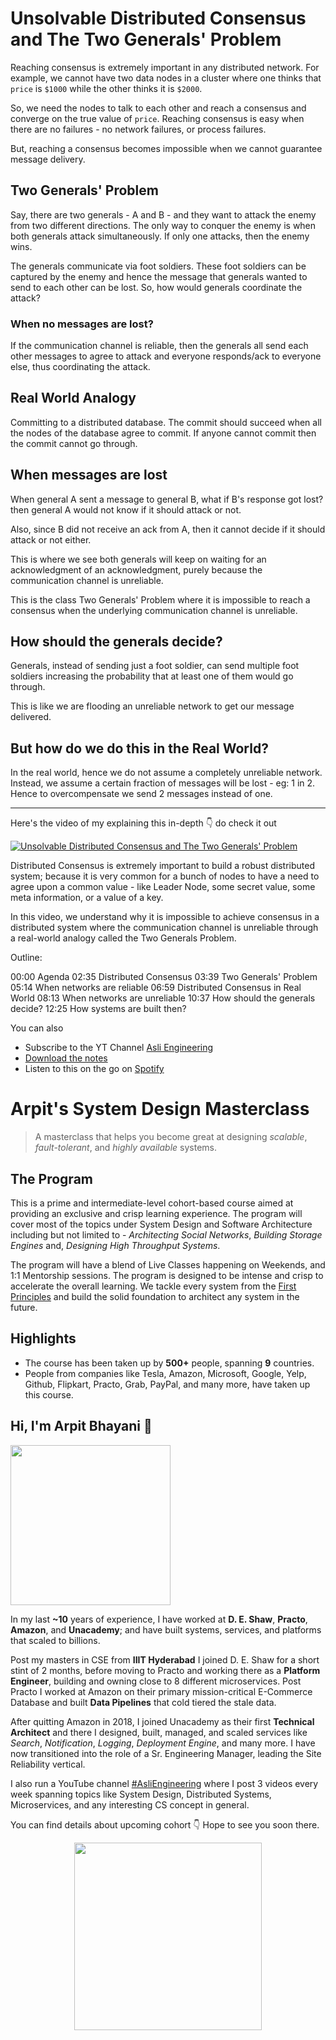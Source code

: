 Unsolvable Distributed Consensus and The Two Generals' Problem
===


Reaching consensus is extremely important in any distributed network. For example, we cannot have two data nodes in a cluster where one thinks that `price` is `$1000` while the other thinks it is `$2000`.

So, we need the nodes to talk to each other and reach a consensus and converge on the true value of `price`. Reaching consensus is easy when there are no failures - no network failures, or process failures.

But, reaching a consensus becomes impossible when we cannot guarantee message delivery.

## Two Generals' Problem

Say, there are two generals - A and B - and they want to attack the enemy from two different directions. The only way to conquer the enemy is when both generals attack simultaneously. If only one attacks, then the enemy wins.

The generals communicate via foot soldiers. These foot soldiers can be captured by the enemy and hence the message that generals wanted to send to each other can be lost. So, how would generals coordinate the attack?

### When no messages are lost?

If the communication channel is reliable, then the generals all send each other messages to agree to attack and everyone responds/ack to everyone else, thus coordinating the attack.


## Real World Analogy

Committing to a distributed database. The commit should succeed when all the nodes of the database agree to commit. If anyone cannot commit then the commit cannot go through.

## When messages are lost

When general A sent a message to general B, what if B's response got lost? then general A would not know if it should attack or not.

Also, since B did not receive an ack from A, then it cannot decide if it should attack or not either.

This is where we see both generals will keep on waiting for an acknowledgment of an acknowledgment, purely because the communication channel is unreliable.

This is the class Two Generals' Problem where it is impossible to reach a consensus when the underlying communication channel is unreliable.

## How should the generals decide?

Generals, instead of sending just a foot soldier, can send multiple foot soldiers increasing the probability that at least one of them would go through.

This is like we are flooding an unreliable network to get our message delivered.

## But how do we do this in the Real World?

In the real world, hence we do not assume a completely unreliable network. Instead, we assume a certain fraction of messages will be lost - eg: 1 in 2. Hence to overcompensate we send 2 messages instead of one.
<hr />


<p>Here's the video of my explaining this in-depth 👇‍ do check it out</p>

[![Unsolvable Distributed Consensus and The Two Generals' Problem](https://i.ytimg.com/vi/DnOlqghKJMY/mqdefault.jpg)](https://www.youtube.com/watch?v=DnOlqghKJMY)

Distributed Consensus is extremely important to build a robust distributed system; because it is very common for a bunch of nodes to have a need to agree upon a common value - like Leader Node, some secret value, some meta information, or a value of a key.

In this video, we understand why it is impossible to achieve consensus in a distributed system where the communication channel is unreliable through a real-world analogy called the Two Generals Problem.

Outline:

00:00 Agenda
02:35 Distributed Consensus
03:39 Two Generals' Problem
05:14 When networks are reliable
06:59 Distributed Consensus in Real World
08:13 When networks are unreliable
10:37 How should the generals decide?
12:25 How systems are built then?

You can also
 - Subscribe to the YT Channel [Asli Engineering](https://youtube.com/c/ArpitBhayani)
 - [Download the notes](https://drive.google.com/file/d/1IZorhAB-Dzq_CsLcqlKwHddY1iP-s9Nw/view?usp=sharing)
 - Listen to this on the go on [Spotify](https://open.spotify.com/show/7qMoamm2iZQrsPVm6IQLoD)

# Arpit's System Design Masterclass

> A masterclass that helps you become great at designing _scalable_, _fault-tolerant_, and _highly available_ systems.

## The Program

This is a prime and intermediate-level cohort-based course aimed at providing an exclusive and crisp learning experience. The program will cover most of the topics under System Design and Software Architecture including but not limited to - _Architecting Social Networks_, _Building Storage Engines_ and, _Designing High Throughput Systems_.

The program will have a blend of Live Classes happening on Weekends, and 1:1 Mentorship sessions. The program is designed to be intense and crisp to accelerate the overall learning. We tackle every system from the [First Principles](https://en.wikipedia.org/wiki/First_principle) and build the solid foundation to architect any system in the future.


## Highlights

 - The course has been taken up by __500+__ people, spanning __9__ countries.
 - People from companies like Tesla, Amazon, Microsoft, Google, Yelp, Github, Flipkart, Practo, Grab, PayPal, and many more, have taken up this course.


## Hi, I'm Arpit Bhayani 👋

<img width="256px" src="https://arpitbhayani.me/static/img/arpit.jpg" />

In my last **~10** years of experience, I have worked at **D. E. Shaw**, **Practo**, **Amazon**, and **Unacademy**; and have built systems, services, and platforms that scaled to billions.

Post my masters in CSE from **IIIT Hyderabad** I joined D. E. Shaw for a short stint of 2 months, before moving to Practo and working there as a **Platform Engineer**, building and owning close to 8 different microservices. Post Practo I worked at Amazon on their primary mission-critical E-Commerce Database and built **Data Pipelines** that cold tiered the stale data.

After quitting Amazon in 2018, I joined Unacademy as their first **Technical Architect** and there I designed, built, managed, and scaled services like _Search_, _Notification_, _Logging_, _Deployment Engine_, and many more. I have now transitioned into the role of a Sr. Engineering Manager, leading the Site Reliability vertical.

I also run a YouTube channel [#AsliEngineering](https://www.youtube.com/c/ArpitBhayani) where I post 3 videos every week spanning topics like System Design, Distributed Systems, Microservices, and any interesting CS concept in general.

You can find details about upcoming cohort 👇‍ Hope to see you soon there.

<center>
<a target="_blank" href="https://arpitbhayani.me/masterclass">
<img src="https://user-images.githubusercontent.com/4745789/137859181-d4499cf4-ce65-4466-8b88-a078ece0f081.PNG" width="300px" />
</a>
</center>